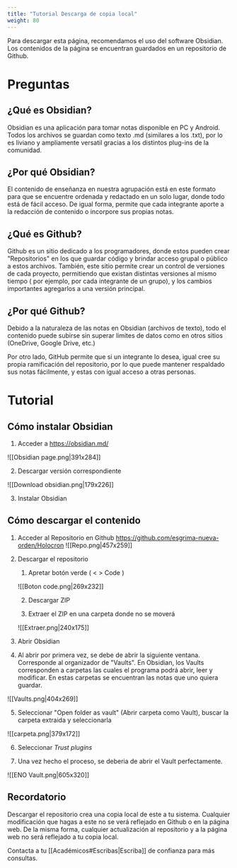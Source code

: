 ```yaml
---
title: "Tutorial Descarga de copia local"
weight: 80
---
```

Para descargar esta página, recomendamos el uso del software Obsidian. Los contenidos de la página se encuentran guardados en un repositorio de Github.

# Preguntas

## ¿Qué es Obsidian? 

Obsidian es una aplicación para tomar notas disponible en PC y Android. Todos los archivos se guardan como texto .md (similares a los .txt), por lo es liviano y ampliamente versatil gracias a los distintos plug-ins de la comunidad.

## ¿Por qué Obsidian? 

El contenido de enseñanza en nuestra agrupación está en este formato para que se encuentre ordenada y redactado en un solo lugar, donde todo está de fácil acceso. De igual forma, permite que cada integrante aporte a la redacción de contenido o incorpore sus propias notas.

## ¿Qué es Github?

Github es un sitio dedicado a los programadores, donde estos pueden crear "Repositorios" en los que guardar código y brindar acceso grupal o público a estos archivos. También, este sitio permite crear un control de versiones de cada proyecto, permitiendo que existan distintas versiones al mismo tiempo ( por ejemplo, por cada integrante de un grupo), y los cambios importantes agregarlos a una versión principal.

## ¿Por qué Github?

Debido a la naturaleza de las notas en Obsidian (archivos de texto), todo el contenido puede subirse sin superar limites de datos como en otros sitios (OneDrive, Google Drive, etc.)

Por otro lado, GitHub permite que si un integrante lo desea, igual cree su propia ramificación del repositorio, por lo que puede mantener respaldado sus notas fácilmente, y estas con igual acceso a otras personas. 

# Tutorial
## Cómo instalar Obsidian

1) Acceder a https://obsidian.md/

![[Obsidian page.png|391x284]]

2) Descargar versión correspondiente

![[Download obsidian.png|179x226]]

3) Instalar Obsidian

## Cómo descargar el contenido

1) Acceder al Repositorio en Github https://github.com/esgrima-nueva-orden/Holocron
![[Repo.png|457x259]]

2) Descargar el repositorio
	1) Apretar botón verde ( < > Code )
	
	![[Boton code.png|269x232]]
	
	 2) Descargar ZIP
	 
	 3) Extraer el ZIP en una carpeta donde no se moverá
	 
	![[Extraer.png|240x175]]

3)  Abrir Obsidian
4) Al abrir por primera vez, se debe de abrir la siguiente ventana. Corresponde al organizador de "Vaults". En Obsidian, los Vaults corresponden a carpetas las cuales el programa podrá abrir, leer y modificar. En estas carpetas se encuentran las notas que uno quiera guardar.

![[Vaults.png|404x269]]

5)  Seleccionar "Open folder as vault" (Abrir carpeta como Vault), buscar la carpeta extraida y seleccionarla

![[carpeta.png|379x172]]

6)  Seleccionar *Trust plugins* 

7) Una vez hecho el proceso, se deberia de abrir el Vault perfectamente.

![[ENO Vault.png|605x320]]

## Recordatorio

Descargar el repositorio crea una copia local de este a tu sistema. Cualquier modificación que hagas a este no se verá reflejado en Github o en la página web. De la misma forma, cualquier actualización al repositorio y a la página web no será reflejado a tu copia local. 

Contacta a tu [[Académicos#Escribas|Escriba]] de confianza para más consultas.